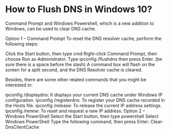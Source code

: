 # How to Flush DNS in Windows 10?
Command Prompt and Windows Powershell, which is a new addition to Windows, can be used to clear DNS cache.

Option 1 – Command Prompt
To reset the DNS resolver cache, perform the following steps:

Click the Start button, then type cmd
Right-click Command Prompt, then choose Run as Administrator.
Type ipconfig /flushdns then press Enter. (be sure there is a space before the slash)
A command box will flash on the screen for a split second, and the DNS Resolver cache is cleared.

Besides, there are some other related commands that you might be interested in:

ipconfig /displaydns: It displays your current DNS cache under Windows IP configuration.
ipconfig /registerdns: To register your DNS cache recorded in the Hosts file.
ipconfig /release: To release the current IP address settings.
ipconfig /renew: To reset and request a new IP address.
Option 2 – Windows PowerShell
Select the Start button, then type powershell
Select Windows PowerShell
Type the following command, then press Enter:
Clear-DnsClientCache
